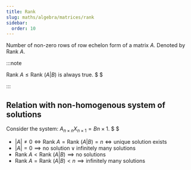 ```yaml
---
title: Rank
slug: maths/algebra/matrices/rank
sidebar:
  order: 10
---
```


Number of non-zero rows of row echelon form of a matrix $A$. Denoted by
$\text{Rank }A$.

:::note

$\text{Rank }A \le \text{Rank }(A|B)$ is always true. $ $

:::

## Relation with non-homogenous system of solutions

Consider the system: $A_{n\times n}X_{n\times 1}=B{n\times 1}$. $ $

- $|A| \neq 0 \iff \text{Rank }A = \text{Rank }(A|B)=n \iff \text{unique solution exists}$
- $|A|=0 \implies \text{no solution} \lor \text{infinitely many solutions}$
- $\text{Rank }A <\text{Rank }(A|B) \implies \text{no solutions}$
- $\text{Rank }A =\text{Rank }(A|B) <n \implies \text{infinitely many solutions}$
